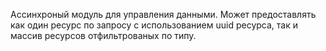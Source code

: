 Ассинхроный модуль для управления данными. Может предоставлять как один ресурс по запросу c использованием uuid ресурса, так и массив ресурсов отфильтрованых по типу. 